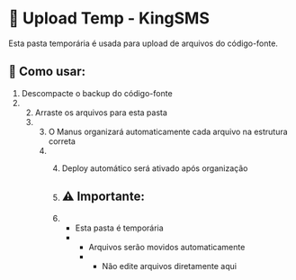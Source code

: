 # 📁 Upload Temp - KingSMS

Esta pasta temporária é usada para upload de arquivos do código-fonte.

## 🔄 Como usar:
1. Descompacte o backup do código-fonte
2. 2. Arraste os arquivos para esta pasta
   3. 3. O Manus organizará automaticamente cada arquivo na estrutura correta
      4. 4. Deploy automático será ativado após organização
        
         5. ## ⚠️ Importante:
         6. - Esta pasta é temporária
            - - Arquivos serão movidos automaticamente
              - - Não edite arquivos diretamente aqui
